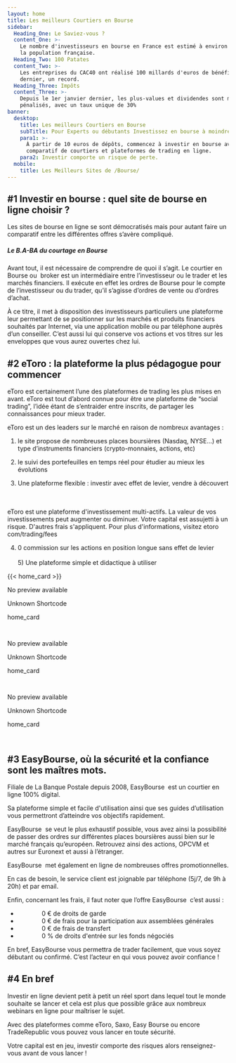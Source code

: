 ```yaml
---
layout: home
title: Les meilleurs Courtiers en Bourse
sidebar:
  Heading_One: Le Saviez-vous ?
  content_One: >-
    Le nombre d'investisseurs en bourse en France est estimé à environ 10 % de
    la population française.
  Heading_Two: 100 Patates
  content_Two: >-
    Les entreprises du CAC40 ont réalisé 100 millards d'euros de bénéfices l'an
    dernier, un record.
  Heading_Three: Impôts
  content_Three: >-
    Depuis le 1er janvier dernier, les plus-values et dividendes sont moins
    pénalisés, avec un taux unique de 30%
banner:
  desktop:
    title: Les meilleurs Courtiers en Bourse
    subTitle: Pour Experts ou débutants Investissez en bourse à moindre Frais !
    para1: >-
      À partir de 10 euros de dépôts, commencez à investir en bourse avec notre
      comparatif de courtiers et plateformes de trading en ligne.
    para2: Investir comporte un risque de perte.
  mobile:
    title: Les Meilleurs Sites de /Bourse/
---
```

## \#1 Investir en bourse : quel site de bourse en ligne choisir ?

Les sites de bourse en ligne se sont démocratisés mais pour autant faire un comparatif entre les différentes offres s’avère compliqué.

##### Le B.A-BA du courtage en Bourse

Avant tout, il est nécessaire de comprendre de quoi il s’agit. Le courtier en Bourse ou&nbsp; broker est un intermédiaire entre l’investisseur ou le trader et les marchés financiers. Il exécute en effet les ordres de Bourse pour le compte de l’investisseur ou du trader, qu’il s’agisse d’ordres de vente ou d’ordres d’achat.

À ce titre, il met à disposition des investisseurs particuliers une plateforme leur permettant de se positionner sur les marchés et produits financiers souhaités par Internet, via une application mobile ou par téléphone auprès d’un conseiller. C’est aussi lui qui conserve vos actions et vos titres sur les enveloppes que vous aurez ouvertes chez lui.

## \#2 eToro : la plateforme la plus pédagogue pour commencer

eToro est certainement l’une des plateformes de trading les plus mises en avant. eToro est tout d’abord connue pour être une plateforme de “social trading”, l’idée étant de s’entraider entre inscrits, de partager les connaissances pour mieux trader.

eToro est un des leaders sur le marché en raison de nombreux avantages :

1) le site propose de nombreuses places boursières (Nasdaq, NYSE…) et type d’instruments financiers (crypto-monnaies, actions, etc)

2) le suivi des portefeuilles en temps réel pour étudier au mieux les évolutions

3) Une plateforme flexible : investir avec effet de levier, vendre à découvert<br><br>



<br>​​​​​eToro est une plateforme d'investissement multi-actifs. La valeur de vos investissements peut augmenter ou diminuer. Votre capital est assujetti à un risque. D'autres frais s'appliquent. Pour plus d'informations, visitez etoro com/trading/fees

4) 0 commission sur les actions en position longue sans effet de levier<br><br>5) Une plateforme simple et didactique à utiliser

{{< home_card >}}

<div class="c-card c-card--clickable"><div class="c-card__preview"><p class="u-hide-when-loaded">No preview available</p></div><div class="c-card__content"><div class="c-card__heading"><div class="c-card__icon "><cc-icon name="mdi:question_mark" class="u-hide-when-loaded"></cc-icon></div><div class="c-card__heading-content"><p class="c-card__text ">Unknown Shortcode</p><p class="c-card__subtext">home_card</p></div></div></div></div>

<img src="data:image/gif;base64,R0lGODlhAQABAPABAP///wAAACH5BAEKAAAALAAAAAABAAEAAAICRAEAOw==" width="15" title="Cliquer et glisser pour déplacer" height="15" role="presentation" draggable="true" />



<div class="c-card c-card--clickable"><div class="c-card__preview"><p class="u-hide-when-loaded">No preview available</p></div><div class="c-card__content"><div class="c-card__heading"><div class="c-card__icon "><cc-icon name="mdi:question_mark" class="u-hide-when-loaded"></cc-icon></div><div class="c-card__heading-content"><p class="c-card__text ">Unknown Shortcode</p><p class="c-card__subtext">home_card</p></div></div></div></div>

<img src="data:image/gif;base64,R0lGODlhAQABAPABAP///wAAACH5BAEKAAAALAAAAAABAAEAAAICRAEAOw==" width="15" title="Cliquer et glisser pour déplacer" height="15" role="presentation" draggable="true" />



<div class="c-card c-card--clickable"><div class="c-card__preview"><p class="u-hide-when-loaded">No preview available</p></div><div class="c-card__content"><div class="c-card__heading"><div class="c-card__icon "><cc-icon name="mdi:question_mark" class="u-hide-when-loaded"></cc-icon></div><div class="c-card__heading-content"><p class="c-card__text ">Unknown Shortcode</p><p class="c-card__subtext">home_card</p></div></div></div></div>

<img src="data:image/gif;base64,R0lGODlhAQABAPABAP///wAAACH5BAEKAAAALAAAAAABAAEAAAICRAEAOw==" width="15" title="Cliquer et glisser pour déplacer" height="15" role="presentation" draggable="true" />



## \#3 EasyBourse, où la sécurité et la confiance sont les maîtres mots.

Filiale de La Banque Postale depuis 2008, EasyBourse &nbsp;est un courtier en ligne 100% digital.

Sa plateforme simple et facile d'utilisation ainsi que ses guides d’utilisation vous permettront d’atteindre vos objectifs rapidement.

EasyBourse &nbsp;se veut le plus exhaustif possible, vous avez ainsi la possibilité de passer des ordres sur différentes places boursières aussi bien sur le marché français qu’européen. Retrouvez ainsi des actions, OPCVM et autres sur Euronext et aussi à l’étranger.

EasyBourse &nbsp;met également en ligne de nombreuses offres promotionnelles.

En cas de besoin, le service client est joignable par téléphone (5j/7, de 9h à 20h) et par email.

Enfin, concernant les frais, il faut noter que l’offre EasyBourse&nbsp; c’est aussi :

* &nbsp; &nbsp; &nbsp;&nbsp;**&nbsp;**&nbsp;&nbsp; &nbsp; &nbsp; 0 € de droits de garde
* &nbsp; &nbsp; &nbsp;&nbsp;**&nbsp;**&nbsp;&nbsp; &nbsp; &nbsp; 0 € de frais pour la participation aux assemblées générales
* &nbsp; &nbsp; &nbsp;&nbsp;**&nbsp;**&nbsp;&nbsp; &nbsp; &nbsp; 0 € de frais de transfert
* &nbsp; &nbsp; &nbsp;&nbsp;**&nbsp;**&nbsp;&nbsp; &nbsp; &nbsp; 0 % de droits d'entrée sur les fonds négociés

En bref, EasyBourse vous permettra de trader facilement, que vous soyez débutant ou confirmé. C’est l’acteur en qui vous pouvez avoir confiance !

## \#4 En bref

Investir en ligne devient petit à petit un réel sport dans lequel tout le monde souhaite se lancer et cela est plus que possible grâce aux nombreux webinars en ligne pour maîtriser le sujet.

Avec des plateformes comme eToro, Saxo, Easy Bourse ou encore TradeRepublic vous pouvez vous lancer en toute sécurité.

Votre capital est en jeu, investir comporte des risques alors renseignez-vous avant de vous lancer !